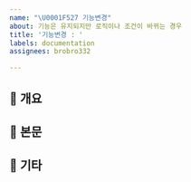 ```yaml
---
name: "\U0001F527 기능변경"
about: 기능은 유지되지만 로직이나 조건이 바뀌는 경우
title: '기능변경 : '
labels: documentation
assignees: brobro332

---
```


## 🎈 개요

## 📑 본문

## 🚀 기타
